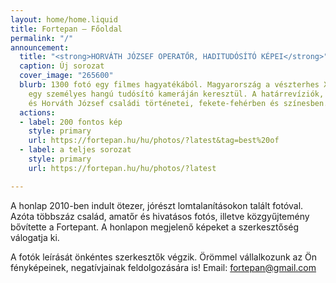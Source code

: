 ```yaml
---
layout: home/home.liquid
title: Fortepan — Főoldal
permalink: "/"
announcement:
  title: "<strong>HORVÁTH JÓZSEF OPERATŐR, HADITUDÓSÍTÓ KÉPEI</strong>"
  caption: Új sorozat
  cover_image: "265600"
  blurb: 1300 fotó egy filmes hagyatékából. Magyarország a vészterhes XX. század közepén,
    egy személyes hangú tudósító kameráján keresztül. A határrevíziók, a Doni katasztrófa
    és Horváth József családi történetei, fekete-fehérben és színesben.
  actions:
  - label: 200 fontos kép
    style: primary
    url: https://fortepan.hu/hu/photos/?latest&tag=best%20of
  - label: a teljes sorozat
    style: primary
    url: https://fortepan.hu/hu/photos/?latest

---
```

A honlap 2010-ben indult ötezer, jórészt lomtalanításokon talált fotóval. Azóta többszáz család, amatőr és hivatásos fotós, illetve közgyűjtemény bővítette a Fortepant. A honlapon megjelenő képeket a szerkesztőség válogatja ki.

A fotók leírását önkéntes szerkesztők végzik. Örömmel vállalkozunk az Ön fényképeinek, negatívjainak feldolgozására is! Email: [fortepan@gmail.com](mailto:fortepan@gmail.com)